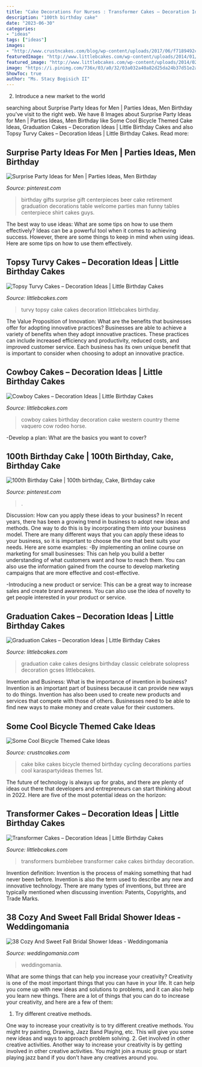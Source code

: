 ```yaml
---
title: "Cake Decorations For Nurses : Transformer Cakes – Decoration Ideas"
description: "100th birthday cake"
date: "2023-06-30"
categories:
- "ideas"
tags: ["ideas"]
images:
- "http://www.crustncakes.com/blog/wp-content/uploads/2017/06/f7189492c5d0f15d78493a9c56dc7762-678x1024.jpg"
featuredImage: "http://www.littlebcakes.com/wp-content/uploads/2014/01/Transformers-Bumblebee-Cake.jpg"
featured_image: "http://www.littlebcakes.com/wp-content/uploads/2014/02/Cowboy-Wedding-Cakes.jpg"
image: "https://i.pinimg.com/736x/03/a0/32/03a032a40a82d25da24b37d51e2a6355--gifts-for-men-birthday-gift-for-men.jpg"
ShowToc: true
author: "Ms. Stacy Bogisich II"
---
```



2. Introduce a new market to the world 

	

		
searching about Surprise Party Ideas for Men | Parties Ideas, Men Birthday you've visit to the right web. We have 8 Images about Surprise Party Ideas for Men | Parties Ideas, Men Birthday like Some Cool Bicycle Themed Cake Ideas, Graduation Cakes – Decoration Ideas | Little Birthday Cakes and also Topsy Turvy Cakes – Decoration Ideas | Little Birthday Cakes. Read more:
		
    
## Surprise Party Ideas For Men | Parties Ideas, Men Birthday

<img loading=lazy src="https://i.pinimg.com/736x/03/a0/32/03a032a40a82d25da24b37d51e2a6355--gifts-for-men-birthday-gift-for-men.jpg" onerror="this.onerror=null;this.src='https://tse4.mm.bing.net/th?id=OIP._jC-fdFxw0gZAYUj0DN1PAHaJ6&amp;pid=15.1';" alt="Surprise Party Ideas for Men | Parties Ideas, Men Birthday">

_Source: pinterest.com_

>birthday gifts surprise gift centerpieces beer cake retirement graduation decorations table welcome parties man funny tables centerpiece shirt cakes guys. 

	

The best way to use ideas: What are some tips on how to use them effectively?
Ideas can be a powerful tool when it comes to achieving success. However, there are some things to keep in mind when using ideas. Here are some tips on how to use them effectively.

    
## Topsy Turvy Cakes – Decoration Ideas | Little Birthday Cakes

<img loading=lazy src="https://www.littlebcakes.com/wp-content/uploads/2014/02/Topsy-Turvy-Cake-Images.jpg" onerror="this.onerror=null;this.src='https://tse2.mm.bing.net/th?id=OIP.nD6gI1PY_l9dBSOtD8a5XgHaLv&amp;pid=15.1';" alt="Topsy Turvy Cakes – Decoration Ideas | Little Birthday Cakes">

_Source: littlebcakes.com_

>turvy topsy cake cakes decoration littlebcakes birthday. 

	

The Value Proposition of Innovation: What are the benefits that businesses offer for adopting innovative practices?
Businesses are able to achieve a variety of benefits when they adopt innovative practices. These practices can include increased efficiency and productivity, reduced costs, and improved customer service. Each business has its own unique benefit that is important to consider when choosing to adopt an innovative practice.

    
## Cowboy Cakes – Decoration Ideas | Little Birthday Cakes

<img loading=lazy src="http://www.littlebcakes.com/wp-content/uploads/2014/02/Cowboy-Wedding-Cakes.jpg" onerror="this.onerror=null;this.src='https://tse4.mm.bing.net/th?id=OIP.OA0mNdhMvr2LFDIbD5nAIQHaMX&amp;pid=15.1';" alt="Cowboy Cakes – Decoration Ideas | Little Birthday Cakes">

_Source: littlebcakes.com_

>cowboy cakes birthday decoration cake western country theme vaquero cow rodeo horse. 

	

-Develop a plan: What are the basics you want to cover?

    
## 100th Birthday Cake | 100th Birthday, Cake, Birthday Cake

<img loading=lazy src="https://i.pinimg.com/736x/04/a8/00/04a8000ceb01f8cd9155a5ace2f4032e.jpg" onerror="this.onerror=null;this.src='https://tse2.mm.bing.net/th?id=OIP.tiqRXG8TpB52EF63Uvii3gHaJ3&amp;pid=15.1';" alt="100th Birthday Cake | 100th birthday, Cake, Birthday cake">

_Source: pinterest.com_

>. 

	

Discussion: How can you apply these ideas to your business?
In recent years, there has been a growing trend in business to adopt new ideas and methods. One way to do this is by incorporating them into your business model. There are many different ways that you can apply these ideas to your business, so it is important to choose the one that best suits your needs. Here are some examples: 
-By implementing an online course on marketing for small businesses: This can help you build a better understanding of what customers want and how to reach them. You can also use the information gained from the course to develop marketing campaigns that are more effective and cost-effective. 

-Introducing a new product or service: This can be a great way to increase sales and create brand awareness. You can also use the idea of novelty to get people interested in your product or service.

    
## Graduation Cakes – Decoration Ideas | Little Birthday Cakes

<img loading=lazy src="https://www.littlebcakes.com/wp-content/uploads/2013/08/Graduation-Cake-Pics.jpg" onerror="this.onerror=null;this.src='https://tse4.mm.bing.net/th?id=OIP.FzF5xyvvONHBAF88429-cgHaJ4&amp;pid=15.1';" alt="Graduation Cakes – Decoration Ideas | Little Birthday Cakes">

_Source: littlebcakes.com_

>graduation cake cakes designs birthday classic celebrate solopress decoration gcses littlebcakes. 

	

Invention and Business: What is the importance of invention in business?
Invention is an important part of business because it can provide new ways to do things. Invention has also been used to create new products and services that compete with those of others. Businesses need to be able to find new ways to make money and create value for their customers.

    
## Some Cool Bicycle Themed Cake Ideas

<img loading=lazy src="http://www.crustncakes.com/blog/wp-content/uploads/2017/06/f7189492c5d0f15d78493a9c56dc7762-678x1024.jpg" onerror="this.onerror=null;this.src='https://tse3.mm.bing.net/th?id=OIP.pVxe7-DCnw8879iVybnfbwHaLL&amp;pid=15.1';" alt="Some Cool Bicycle Themed Cake Ideas">

_Source: crustncakes.com_

>cake bike cakes bicycle themed birthday cycling decorations parties cool karaspartyideas themes 1st. 

	

The future of technology is always up for grabs, and there are plenty of ideas out there that developers and entrepreneurs can start thinking about in 2022. Here are five of the most potential ideas on the horizon:

    
## Transformer Cakes – Decoration Ideas | Little Birthday Cakes

<img loading=lazy src="http://www.littlebcakes.com/wp-content/uploads/2014/01/Transformers-Bumblebee-Cake.jpg" onerror="this.onerror=null;this.src='https://tse2.mm.bing.net/th?id=OIP.GEli4pDwXEcfYjb302mbVgHaJ2&amp;pid=15.1';" alt="Transformer Cakes – Decoration Ideas | Little Birthday Cakes">

_Source: littlebcakes.com_

>transformers bumblebee transformer cake cakes birthday decoration. 

	

Invention definition:
Invention is the process of making something that had never been before. Invention is also the term used to describe any new and innovative technology. There are many types of inventions, but three are typically mentioned when discussing invention: Patents, Copyrights, and Trade Marks.

    
## 38 Cozy And Sweet Fall Bridal Shower Ideas - Weddingomania

<img loading=lazy src="https://i.weddingomania.com/cozy-and-sweet-fall-bridal-shower-ideas-38.jpg" onerror="this.onerror=null;this.src='https://tse2.mm.bing.net/th?id=OIP.MkznZMWb63mrYkD_Dwx95gHaKY&amp;pid=15.1';" alt="38 Cozy And Sweet Fall Bridal Shower Ideas - Weddingomania">

_Source: weddingomania.com_

>weddingomania. 

	

What are some things that can help you increase your creativity?
Creativity is one of the most important things that you can have in your life. It can help you come up with new ideas and solutions to problems, and it can also help you learn new things. There are a lot of things that you can do to increase your creativity, and here are a few of them: 
1. Try different creative methods.

One way to increase your creativity is to try different creative methods. You might try painting, Drawing, Jazz Band Playing, etc. This will give you some new ideas and ways to approach problem solving. 
2. Get involved in other creative activities.
Another way to increase your creativity is by getting involved in other creative activities. You might join a music group or start playing jazz band if you don’t have any creatives around you.

